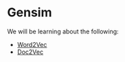 # Gensim

We will be learning about the following:
* [Word2Vec](https://code.google.com/p/word2vec/)
* [Doc2Vec](http://rare-technologies.com/doc2vec-tutorial/)
